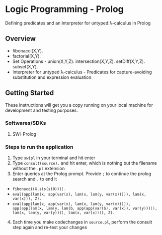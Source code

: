 # Logic Programming - Prolog
Defining predicates and an interpreter for untyped λ-calculus in Prolog

## Overview
* fibonacci(X,Y).
* factorial(X,Y).
* Set Operations - union(X,Y,Z). intersection(X,Y,Z). setDiff(X,Y,Z). subset(X,Y).
* Interpreter for untyped λ-calculus - Predicates for capture-avoiding substitution and expression evaluation

## Getting Started
These instructions will get you a copy running on your local machine for development and testing purposes. 


### Softwares/SDKs
1. SWI-Prolog

### Steps to run the application
1. Type `swipl` in your terminal and hit enter
2. Type `consult(source).` and hit enter, which is nothing but the filename without the `.pl` extension
3. Enter queries at the Prolog prompt. Provide `;` to continue the prolog search and `.` to end it
  * `fibonacci(X,s(s(s(0)))).`
  * `eval(app(lam(x, app(var(x), lam(x, lam(y, var(x))))), lam(x, var(x))), Z).`
  * `eval(app(lam(x, app(var(x), lam(x, lam(y, var(x))))), app(app(lam(x, lam(y, lam(b, app(app(var(b), var(x)), var(y))))), lam(x, lam(y, var(y)))), lam(x, var(x)))), Z).`
4. Each time you make codechanges in `source.pl`, perform the consult step again and re-test your changes
